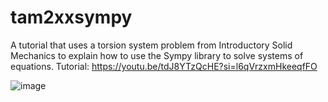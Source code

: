 # tam2xxsympy
A tutorial that uses a torsion system problem from Introductory Solid Mechanics to explain how to use the Sympy library to solve systems of equations. Tutorial: https://youtu.be/tdJ8YTzQcHE?si=l6qVrzxmHkeeqfFO

![image](https://github.com/jerich931/tam2xxsympy/assets/139656538/75e92749-5763-4d8a-8bbd-9d4eda2bdca5)
